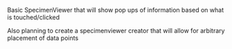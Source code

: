 Basic SpecimenViewer that will show pop ups of information based on what is touched/clicked

Also planning to create a specimenviewer creator that will allow for arbitrary placement of data points
